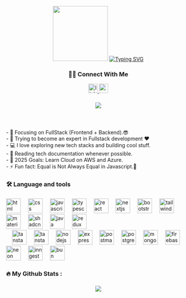 <div align="center">
  <img height="150" src="https://media.giphy.com/media/M9gbBd9nbDrOTu1Mqx/giphy.gif"  />
  <a href="https://git.io/typing-svg"><img src="https://readme-typing-svg.demolab.com?font=Fira+Code&weight=500&size=24&pause=1000&width=435&lines=Hello%2C+There!+%F0%9F%96%96;This+is+Prince....;Nice+to+meet+you!" alt="Typing SVG" /></a>
</div>

###
<h3 align="center">👩‍💻 Connect With Me</h3>
<div align="center">
<a href="https://www.linkedin.com/in/prince-prajapati-266325242/" target="_blank">
  <img src="https://img.shields.io/static/v1?message=LinkedIn&logo=linkedin&label=&color=0077B5&logoColor=white&labelColor=&style=for-the-badge" height="25" alt="linkedin logo" />
</a>
<!-- <a href="https://www.facebook.com/rajurajputrocks.rajurajputrocks" target="_blank">
  <img src="https://img.shields.io/static/v1?message=Facebook&logo=facebook&label=&color=1877F2&logoColor=white&labelColor=&style=for-the-badge" height="25" alt="facebook logo" />
</a>
<a href="https://www.instagram.com/raju_rajput45/" target="_blank">
  <img src="https://img.shields.io/static/v1?message=Instagram&logo=instagram&label=&color=E4405F&logoColor=white&labelColor=&style=for-the-badge" height="25" alt="instagram logo" />
</a> -->
<a href="mailto:rajusinghrajp32@outlook.com">
  <img src="https://img.shields.io/static/v1?message=Gmail&logo=gmail&label=&color=D14836&logoColor=white&labelColor=&style=for-the-badge" height="25" alt="gmail logo" />
</a>
<!-- <a href="https://x.com/Abhi_Raju07" target="_blank">
  <img src="https://img.shields.io/static/v1?message=Twitter&logo=twitter&label=&color=1DA1F2&logoColor=white&labelColor=&style=for-the-badge" height="25" alt="twitter logo" />
</a> -->
</div>

###

<div align="center">
  <img src="https://visitor-badge.laobi.icu/badge?page_id=prince7100.prince7100&"  />
</div>

###

<p align="left"><br><br>- 🔭 Focusing on FullStack (Frontend + Backend).😎<br>- 🌱 Trying to become an expert in Fullstack development ❤<br>- 💻 I love exploring new tech stacks and building cool stuff.<br>- 📰 Reading tech documentation whenever possible.<br>- 🥅 2025 Goals: Learn Cloud on AWS and Azure.<br>- ⚡ Fun fact: Equal is Not Always Equal in Javascript.🤣</p>

###

<h3 align="left">🛠 Language and tools</h3>

###

<div align="left">
  <img src="https://cdn.jsdelivr.net/gh/devicons/devicon/icons/html5/html5-original-wordmark.svg" height="40" alt="html logo" />
<img width="12" />
<img src="https://cdn.jsdelivr.net/gh/devicons/devicon/icons/css3/css3-original-wordmark.svg" height="40" alt="css logo" />
<img width="12" />
<img src="https://cdn.jsdelivr.net/gh/devicons/devicon/icons/javascript/javascript-original.svg" height="40" alt="javascript logo" />
<img width="12" />
<img src="https://cdn.jsdelivr.net/gh/devicons/devicon/icons/typescript/typescript-original.svg" height="40" alt="typescript logo" />
<img width="12" />
<img src="https://cdn.jsdelivr.net/gh/devicons/devicon/icons/react/react-original-wordmark.svg" height="40" alt="react logo" />
<img width="12" />
<img src="https://img.icons8.com/fluent-systems-filled/512/40C057/nextjs.png" height="40" alt="nextjs logo" />
<img width="12" />
<img src="https://cdn.jsdelivr.net/gh/devicons/devicon/icons/bootstrap/bootstrap-original-wordmark.svg" height="40" alt="bootstrap logo" />
<img width="12" />
<img src="https://encrypted-tbn0.gstatic.com/images?q=tbn:ANd9GcStVklzfGsO-6hPFSuutVa0ingPtO5KZgg2vA-irnqZosRmpp4HHc12Ir-taFq3oO4ujPo&usqp=CAU" height="40" alt="tailwind logo" />
<img width="12" />
<img src="https://cdn.jsdelivr.net/gh/devicons/devicon/icons/materialui/materialui-original.svg" height="40" alt="material ui logo" />
<img width="12" />
<!-- No official logo for ShadCN, use a placeholder or skip -->
<img src="https://refine.ams3.cdn.digitaloceanspaces.com/blog/2024-03-19-ts-shadcn/social.png" height="40" alt="shadcn logo" />
<img width="12" />
<img src="https://cdn.jsdelivr.net/gh/devicons/devicon/icons/java/java-original-wordmark.svg" height="40" alt="java logo" />
<img width="12" />
<!-- Redux -->
<img src="https://cdn.jsdelivr.net/gh/devicons/devicon/icons/redux/redux-original.svg" height="40" alt="redux logo" /><br>
<img width="12" />
<!-- No official TanStack Router logo, using a placeholder -->
<img src="https://miro.medium.com/v2/resize:fit:1400/1*M1pF2WquQXgw82L6_2Ag-g.jpeg" height="40" alt="tanstack router logo" />
<img width="12" />
<!-- No official TanStack Query logo, using placeholder -->
<img src="https://miro.medium.com/v2/resize:fit:1400/0*MmlDCT4vy7uZhsoL.png" height="40" alt="tanstack query logo" />
<img width="12" />
<img src="https://cdn.jsdelivr.net/gh/devicons/devicon/icons/nodejs/nodejs-original-wordmark.svg" height="40" alt="nodejs logo" />
<img width="12" />
<img src="https://logowik.com/content/uploads/images/express-js1720895488.logowik.com.webp" height="40" alt="express logo" />
<img width="12" />
<img src="https://cdn.jsdelivr.net/gh/devicons/devicon/icons/postman/postman-original.svg" height="40" alt="postman logo" />
<img width="12" />
<img src="https://cdn.jsdelivr.net/gh/devicons/devicon/icons/postgresql/postgresql-original-wordmark.svg" height="40" alt="postgres logo" />
<img width="12" />
<img src="https://cdn.jsdelivr.net/gh/devicons/devicon/icons/mongodb/mongodb-original-wordmark.svg" height="40" alt="mongodb logo" />
<img width="12" />
<img src="https://cdn.jsdelivr.net/gh/devicons/devicon/icons/firebase/firebase-plain-wordmark.svg" height="40" alt="firebase logo" />
<img width="12" />
<!-- Neon does not have an icon in devicon, using a placeholder -->
<img src="https://avatars.githubusercontent.com/u/77690634?s=280&v=4" height="40" alt="neon logo" />
<img width="12" />
<!-- Inngest no icon, using placeholder -->
<img src="https://uploads.productlane.com/7de2d567e5c5fe9977fc4345834387ec.png" height="40" alt="inngest logo" />
<img width="12" />
<!-- Bun no official icon, using placeholder -->
<img src="https://encrypted-tbn0.gstatic.com/images?q=tbn:ANd9GcR_poHZD7zedIFVi_xyvSwkXCSsfmhNYElEQA&s" height="40" alt="bun logo" />

</div>

###

<h3 align="left">🔥   My Github Stats :</h3>

###

<p align="center">
    <a href="https://git.io/streak-stats"><img src="https://streak-stats.demolab.com?user=prince73100"/></a>
</p>


###
